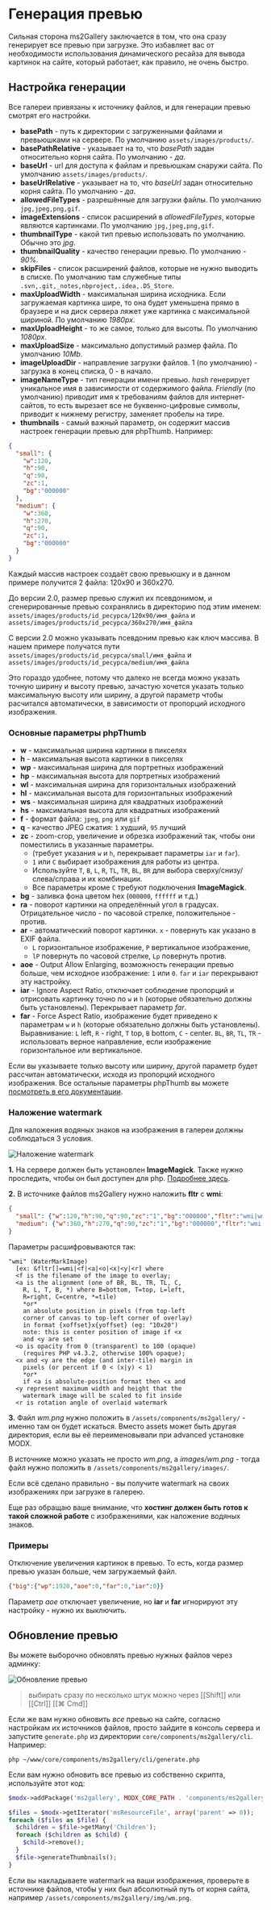 # Генерация превью

Сильная сторона ms2Gallery заключается в том, что она сразу генерирует все превью при загрузке.
Это избавляет вас от необходимости использования динамического ресайза для вывода картинок на сайте, который работает, как правило, не очень быстро.

## Настройка генерации

Все галереи привязаны к источнику файлов, и для генерации превью смотрят его настройки.

- **basePath** - путь к директории с загруженными файлами и превьюшками на сервере. По умолчанию `assets/images/products/`.
- **basePathRelative** - указывает на то, что *basePath* задан относительно корня сайта. По умолчанию - *да*.
- **baseUrl** - url для доступа к файлам и превьюшкам снаружи сайта. По умолчанию `assets/images/products/`.
- **baseUrlRelative** - указывает на то, что *baseUrl* задан относительно корня сайта. По умолчанию - *да*.
- **allowedFileTypes** - разрешённые для загрузки файлы. По умолчанию `jpg,jpeg,png,gif`.
- **imageExtensions** - список расширений в *allowedFileTypes*, которые являются картинками. По умолчанию `jpg,jpeg,png,gif`.
- **thumbnailType** - какой тип превью использовать по умолчанию. Обычно это *jpg*.
- **thumbnailQuality** - качество генерации превью. По умолчанию - *90%*.
- **skipFiles** - список расширений файлов, которые не нужно выводить в списке. По умолчанию там служебные типы `.svn,.git,_notes,nbproject,.idea,.DS_Store`.
- **maxUploadWidth** - максимальная ширина исходника. Если загружаемая картинка шире, то она будет уменьшена прямо в браузере и на диск сервера ляжет уже картинка с максимальной шириной. По умолчанию *1980px*.
- **maxUploadHeight** - то же самое, только для высоты. По умолчанию *1080px*.
- **maxUploadSize** - максимально допустимый размер файла. По умолчанию *10Mb*.
- **imageUploadDir** - направление загрузки файлов. 1 (по умолчанию) - загрузка в конец списка, 0 - в начало.
- **imageNameType** - тип генерации имени превью. *hash* генерирует уникальное имя в зависимости от содержимого файла. *Friendly* (по умолчанию) приводит имя к требованиям файлов для интернет-сайтов, то есть вырезает все не буквенно-цифровые символы, приводит к нижнему регистру, заменяет пробелы на тире.
- **thumbnails** - самый важный параметр, он содержит массив настроек генерации превью для phpThumb. Например:

```json
{
  "small": {
    "w":120,
    "h":90,
    "q":90,
    "zc":1,
    "bg":"000000"
  },
  "medium": {
    "w":360,
    "h":270,
    "q":90,
    "zc":1,
    "bg":"000000"
  }
}
```

Каждый массив настроек создаёт свою превьюшку и в данном примере получится 2 файла: 120x90 и 360x270.

До версии 2.0, размер превью служил их псевдонимом, и сгенерированные превью сохранялись в директорию под этим именем:
`assets/images/products/id_ресурса/120x90/имя_файла` и `assets/images/products/id_ресурса/360x270/имя_файла`

С версии 2.0 можно указывать псевдоним превью как ключ массива. В нашем примере получатся пути
`assets/images/products/id_ресурса/small/имя_файла` и `assets/images/products/id_ресурса/medium/имя_файла`

Это гораздо удобнее, потому что далеко не всегда можно указать точную ширину и высоту превью, зачастую хочется указать только максимальную высоту или ширину, а другой параметр чтобы расчитался автоматически, в зависимости от пропорций
исходного изображения.

### Основные параметры phpThumb

- **w** - максимальная ширина картинки в пикселях
- **h** - максимальная высота картинки в пикселях
- **wp** - максимальная ширина для портретных изображений
- **hp** - максимальная высота для портретных изображений
- **wl** - максимальная ширина для горизонтальных изображений
- **hl** - максимальная высота для горизонтальных изображений
- **ws** - максимальная ширина для квадратных изображений
- **hs** - максимальная высота для квадратных изображений
- **f** - формат файла: `jpeg`, `png` или `gif`
- **q** - качество JPEG сжатия: `1` худший, `95` лучший
- **zc** - zoom-crop, увеличение и обрезка изображений так, чтобы они поместились в указанные параметры.
  - (требует указания `w` и `h`, перекрывает параметры `iar` и `far`).
  - `1` или `C` выбирает изображения для работы из центра.
  - Используйте `T`, `B`, `L`, `R`, `TL`, `TR`, `BL`, `BR` для выбора сверху/снизу/слева/справа и их комбинации.
  - Все параметры кроме `C` требуют подключения **ImageMagick**.
- **bg** - заливка фона цветом hex (`000000`, `ffffff` и т.д.)
- **ra** - поворот картинки на определённый угол в градусах. Отрицательное число - по часовой стрелке, положительное - против.
- **ar** - автоматический поворот картинки. `x` - повернуть как указано в EXIF файла.
  - `L` горизонтальное изображение, `P` вертикальное изображение,
  - `lP` повернуть по часовой стрелке, `Lp` повернуть против.
- **aoe** - Output Allow Enlarging, возможность генерации превью больше, чем исходное изображение: `1` или `0`. `far` и `iar` перекрывают эту настройку.
- **iar** - Ignore Aspect Ratio, отключает соблюдение пропорций и отрисовать картинку точно по `w` и `h` (которые обязательно должны быть установлены). Перекрывает параметр *far*.
- **far** - Force Aspect Ratio, изображение будет приведено к параметрам `w` и `h` (которые обязательно должны быть установлены). Выравнивание: `L` left, `R` - right, `T` top, `B` bottom, `C` - center. `BL`, `BR`, `TL`, `TR` - использовать верное направление, если изображение горизонтальное или вертикальное.

Если вы указываете только высоту или ширину, другой параметр будет рассчитан автоматически, исходя из пропорций исходного изображения.
Все остальные параметры phpThumb вы можете [посмотреть в его документации][phpthumb Docs].

### Наложение watermark

Для наложения водяных знаков на изображения в галереи должны соблюдаться 3 условия.

![Наложение watermark](https://file.modx.pro/files/6/c/1/6c18561f4383506c2bfef7a497858841.png)

**1.** На сервере должен быть установлен **ImageMagick**. Также нужно проследить, чтобы он был доступен для php.
[Подробнее здесь][Работа с phpThumb].

**2.** В источнике файлов ms2Gallery нужно наложить **fltr** с **wmi**:

```json
{
  "small": {"w":120,"h":90,"q":90,"zc":"1","bg":"000000","fltr":"wmi|wm.png|BR|80"},
  "medium": {"w":360,"h":270,"q":90,"zc":"1","bg":"000000","fltr":"wmi|wm.png|BR|80"}
}
```

Параметры расшифровываются так:

```
"wmi" (WaterMarkImage)
  [ex: &fltr[]=wmi|<f|<a|<o|<x|<y|<r] where
  <f is the filename of the image to overlay;
  <a is the alignment (one of BR, BL, TR, TL, C,
    R, L, T, B, *) where B=bottom, T=top, L=left,
    R=right, C=centre, *=tile)
    *or*
    an absolute position in pixels (from top-left
    corner of canvas to top-left corner of overlay)
    in format {xoffset}x{yoffset} (eg: "10x20")
    note: this is center position of image if <x
    and <y are set
  <o is opacity from 0 (transparent) to 100 (opaque)
    (requires PHP v4.3.2, otherwise 100% opaque);
  <x and <y are the edge (and inter-tile) margin in
    pixels (or percent if 0 < (x|y) < 1)
    *or*
    if <a is absolute-position format then <x and
  <y represent maximum width and height that the
    watermark image will be scaled to fit inside
  <r is rotation angle of overlaid watermark
```

**3.** Файл *wm.png* нужно положить в `/assets/components/ms2gallery/` - именно там он будет искаться.
Вместо assets может быть другая директория, если вы её переименовывали при advanced установке MODX.

В источнике можно указать не просто *wm.png*, а *images/wm.png* - тогда файл нужно положить в `/assets/components/ms2gallery/images/`.

Если всё сделано правильно - вы получите watermark на своих изображениях при загрузке в галерею.

Еще раз обращаю ваше внимание, что **хостинг должен быть готов к такой сложной работе** с изображениями, как наложение водяных знаков.

### Примеры

Отключение увеличения картинок в превью. То есть, когда размер превью указан больше, чем загружаемый файл.

```json
{"big":{"wp":1920,"aoe":0,"far":0,"iar":0}}
```

Параметр *aoe* отключает увеличение, но **iar** и **far** игнорируют эту настройку - нужно их выключить.

## Обновление превью

Вы можете выборочно обновлять превью нужных файлов через админку:

![Обновление превью](https://file.modx.pro/files/7/0/f/70fdb87589c0ccf0e2a4131cdbcdce11.png)

> выбирать сразу по несколько штук можно через [[Shift]] или [[Ctrl]] [[⌘ Cmd]]

Если же вам нужно обновить *все* превью на сайте, согласно настройкам их источников файлов, просто зайдите в консоль сервера и запустите
`generate.php` из директории `core/components/ms2gallery/cli`. Например:

```shell
php ~/www/core/components/ms2gallery/cli/generate.php
```

Если вам нужно обновить все превью из собственно скрипта, используйте этот код:

```php
$modx->addPackage('ms2gallery', MODX_CORE_PATH . 'components/ms2gallery/model/');

$files = $modx->getIterator('msResourceFile', array('parent' => 0));
foreach ($files as $file) {
  $children = $file->getMany('Children');
  foreach ($children as $child) {
    $child->remove();
  }
  $file->generateThumbnails();
}
```

Если вы накладываете watermark на ваши изображения, проверьте в источнике файлов, чтобы у них был абсолютный путь от
корня сайта, например `/assets/components/ms2gallery/img/wm.png`.

[phpthumb Docs]: http://phpthumb.sourceforge.net/demo/docs/phpthumb.readme.txt
[Работа с phpThumb]: https://modx.pro/development/619
